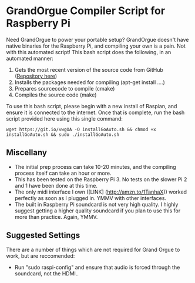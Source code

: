 GrandOrgue Compiler Script for Raspberry Pi
==============

Need GrandOrgue to power your portable setup? GrandOrgue doesn't have native binaries for the Raspberry Pi, and compiling your own is a pain. Not with this automated script! This bash script does the following, in an automated manner:

1. Gets the most recent version of the source code from GitHub ([Repository here](https://github.com/e9925248/grandorgue))
2. Installs the packages needed for compiling (apt-get install ....)
3. Prepares sourcecode to compile (cmake)
4. Compiles the source code (make)

To use this bash script, please begin with a new install of Raspian, and ensure it is connected to the internet. Once that is complete, run the bash script provided here using this single command:
````
wget https://git.io/vwgOA -O installGoAuto.sh && chmod +x installGoAuto.sh && sudo ./installGoAuto.sh
````
Miscellany
------------
* The initial prep process can take 10-20 minutes, and the compiling process itself can take an hour or more.
* This has been tested on the Raspberry Pi 3. No tests on the slower Pi 2 and 1 have been done at this time.
* The only midi interface I own ([LINK] (http://amzn.to/1TanhaX)) worked perfectly as soon as I plugged in. YMMV with other interfaces.
* The built in Raspberry Pi soundcard is not very high quality. I highly suggest getting a higher quality soundcard if you plan to use this for more than practice. Again, YMMV.

Suggested Settings
-------------

There are a number of things which are not required for Grand Orgue to work, but are reccomended:
* Run "sudo raspi-config" and ensure that audio is forced through the soundcard, not the HDMI..
